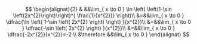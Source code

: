 $$
\begin{alignat}{2}
& &&\lim_{ x \to 0 } \ln \left( \left(1-\sin \left(2x^{2}\right)\right)^{ \frac{1}{x^{2}}} \right)\\
&=&&\lim_{ x \to 0 } \dfrac{\ln \left( 1-\sin \left( 2x^{2} \right)  \right) }{x^{2}}\\
&=&&\lim_{ x \to 0 }  \dfrac{-\sin \left( 2x^{2} \right) }{x^{2}}\\
&=&&\lim_{ x \to 0 } \dfrac{-2x^{2}}{x^{2}}=-2 \\
&\therefore &&\lim_{ x \to 0 } 
\end{alignat}
$$